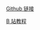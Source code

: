 [Github 链接](https://github.com/liming-ai/ControlNet_Plus_Plus)

[B 站教程](https://www.bilibili.com/video/BV12m421G7Ag/?spm_id_from=333.337.search-card.all.click&vd_source=81223299ca5d449a34daaab3e1102d1d)